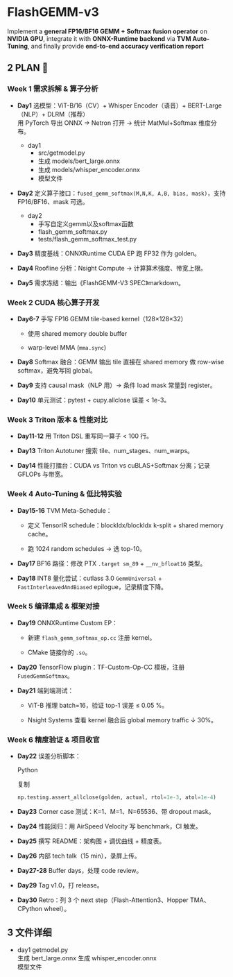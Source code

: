 # FlashGEMM-v3
Implement a **general FP16/BF16 GEMM + Softmax fusion operator** on **NVIDIA GPU**, integrate it with **ONNX-Runtime backend** via **TVM Auto-Tuning**, and finally provide **end-to-end accuracy verification report**



## 2 PLAN 🧠

### Week 1 需求拆解 & 算子分析

- **Day1** 选模型：ViT-B/16（CV）+ Whisper Encoder（语音）+ BERT-Large（NLP）+ DLRM（推荐）  
    用 PyTorch 导出 ONNX → Netron 打开 → 统计 MatMul+Softmax 维度分布。

    - day1 
        - src/getmodel.py  
        - 生成 models/bert_large.onnx 
        - 生成 models/whisper_encoder.onnx  
        - 模型文件

    
- **Day2** 定义算子接口：`fused_gemm_softmax(M,N,K, A,B, bias, mask)`，支持 FP16/BF16、mask 可选。

    - day2
        - 手写自定义gemm以及softmax函数
        - flash_gemm_softmax.py
        - tests/flash_gemm_softmax_test.py
    

    
- **Day3** 精度基线：ONNXRuntime CUDA EP 跑 FP32 作为 golden。
    
- **Day4** Roofline 分析：Nsight Compute → 计算算术强度、带宽上限。
    
- **Day5** 需求冻结：输出《FlashGEMM-V3 SPEC》markdown。
    

### Week 2 CUDA 核心算子开发

- **Day6-7** 手写 FP16 GEMM tile-based kernel（128×128×32）
    
    - 使用 shared memory double buffer
        
    - warp-level MMA (`mma.sync`)
        
- **Day8** Softmax 融合：GEMM 输出 tile 直接在 shared memory 做 row-wise softmax，避免写回 global。
    
- **Day9** 支持 causal mask（NLP 用）→ 条件 load mask 常量到 register。
    
- **Day10** 单元测试：pytest + cupy.allclose 误差 < 1e-3。
    

### Week 3 Triton 版本 & 性能对比

- **Day11-12** 用 Triton DSL 重写同一算子 < 100 行。
    
- **Day13** Triton Autotuner 搜索 tile、num_stages、num_warps。
    
- **Day14** 性能打擂台：CUDA vs Triton vs cuBLAS+Softmax 分离；记录 GFLOPs 与带宽。
    

### Week 4 Auto-Tuning & 低比特实验

- **Day15-16** TVM Meta-Schedule：
    
    - 定义 TensorIR schedule：blockIdx/blockIdx k-split + shared memory cache。
        
    - 跑 1024 random schedules → 选 top-10。
        
- **Day17** BF16 路径：修改 PTX `.target sm_89` + `__nv_bfloat16` 类型。
    
- **Day18** INT8 量化尝试：cutlass 3.0 `GemmUniversal` + `FastInterleavedAndBiased` epilogue，记录精度下降。
    

### Week 5 编译集成 & 框架对接

- **Day19** ONNXRuntime Custom EP：
    
    - 新建 `flash_gemm_softmax_op.cc` 注册 kernel。
        
    - CMake 链接你的 `.so`。
        
- **Day20** TensorFlow plugin：TF-Custom-Op-CC 模板，注册 `FusedGemmSoftmax`。
    
- **Day21** 端到端测试：
    
    - ViT-B 推理 batch=16，验证 top-1 误差 ≤ 0.05 %。
        
    - Nsight Systems 查看 kernel 融合后 global memory traffic ↓ 30%。
        

### Week 6 精度验证 & 项目收官

- **Day22** 误差分析脚本：
    
    Python
    
    复制
    
    ```python
    np.testing.assert_allclose(golden, actual, rtol=1e-3, atol=1e-4)
    ```
    
- **Day23** Corner case 测试：K=1、M=1、N=65536、带 dropout mask。
    
- **Day24** 性能回归：用 AirSpeed Velocity 写 benchmark，CI 触发。
    
- **Day25** 撰写 README：架构图 + 调优曲线 + 精度表。
    
- **Day26** 内部 tech talk（15 min），录屏上传。
    
- **Day27-28** Buffer days，处理 code review。
    
- **Day29** Tag v1.0，打 release。
    
- **Day30** Retro：列 3 个 next step（Flash-Attention3、Hopper TMA、CPython wheel）。





## 3 文件详细

- day1 
    getmodel.py  
    生成 bert_large.onnx 
    生成 whisper_encoder.onnx  
    模型文件


